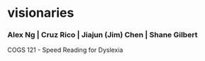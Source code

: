 # visionaries

### Alex Ng | Cruz Rico | Jiajun (Jim) Chen | Shane Gilbert

COGS 121 - Speed Reading for Dyslexia
